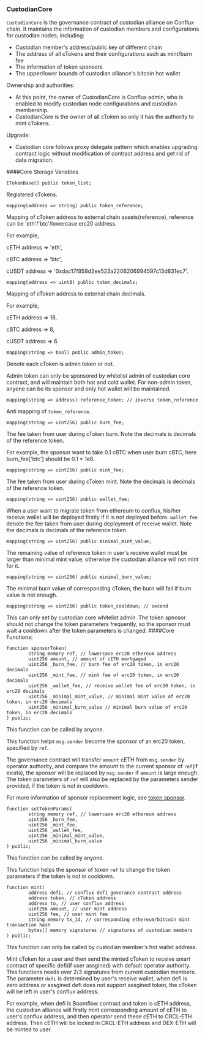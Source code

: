 ### CustodianCore

`CustodianCore` is the governance contract of custodian 
alliance on Conflux chain. It maintains the information of custodian members and configurations for 
custodian nodes, including:
* Custodian member's address/public key of different chain
* The address of all cTokens and their configurations such as mint/burn fee
* The information of token sponsors
* The upper/lower bounds of custodian alliance's bitcoin hot wallet

Ownership and authorities: 
* At this point, the owner of CustodianCore is Conflux admin, who is enabled to modify 
custodian node configurations and custodian membership.
* CustodianCore is the owner of all cToken so only it has the authority to mint cTokens.

Upgrade:
* Custodian core follows proxy delegate pattern which enables upgrading contract logic without modification of 
contract address and get rid of data migration.

####Core Storage Variables
```solidity
ITokenBase[] public token_list;
```
Registered cTokens.
```solidity
mapping(address => string) public token_reference;
```
Mapping of cToken address to external chain assets(reference), reference can be 'eth'/'btc'/lowercase erc20 address.

For example, 

cETH address => 'eth',

cBTC address => 'btc', 

cUSDT address => '0xdac17f958d2ee523a2206206994597c13d831ec7'.
```solidity
mapping(address => uint8) public token_decimals;
```
Mapping of cToken address to external chain decimals.

For example, 

cETH address => 18,

cBTC address => 8, 

cUSDT address => 6.
```solidity
mapping(string => bool) public admin_token;
```
Denote each cToken is admin token or not.

Admin token can only be sponsored by whitelist admin of custodian core contract, and will maintain both 
hot and cold wallet. For non-admin token, anyone can be its sponsor and only hot wallet will be maintained.

```solidity
mapping(string => address) reference_token; // inverse token_reference
```
Anti mapping of `token_reference`.
```solidity
mapping(string => uint256) public burn_fee;
```
The fee taken from user during cToken burn. Note the decimals is decimals of the reference token.

For example, the sponsor want to take 0.1 cBTC when user burn cBTC, here burn_fee['btc'] should be 0.1 * 1e8.
```solidity
mapping(string => uint256) public mint_fee;
```
The fee taken from user during cToken mint. Note the decimals is decimals of the reference token.
```solidity
mapping(string => uint256) public wallet_fee;
```
When a user want to migrate token from ethereum to conflux, his/her receive wallet will be 
deployed firstly if it is not deployed before. `wallet_fee` denote the fee taken from user during 
deployment of receive wallet. Note the decimals is decimals of the reference token.
```solidity
mapping(string => uint256) public minimal_mint_value;
```
The remaining value of reference token in user's receive wallet must be larger than minimal mint value, 
otherwise the custodian alliance will not mint for it.
```solidity
mapping(string => uint256) public minimal_burn_value;
```
The minimal burn value of corresponding cToken, the burn will fail if burn value is not enough. 
```solidity
mapping(string => uint256) public token_cooldown; // second
```
This can only set by custodian core whitelist admin. The token spnosor should not 
change the token parameters frequently, so the sponsor must wait a cooldown after 
the token parameters is changed.
####Core Functions: 
```solidity 
function sponsorToken(
        string memory ref, // lowercase erc20 ethereum address
        uint256 amount, // amount of cETH mortgaged
        uint256 _burn_fee, // burn fee of erc20 token, in erc20 decimals
        uint256 _mint_fee, // mint fee of erc20 token, in erc20 decimals
        uint256 _wallet_fee, // receive wallet fee of erc20 token, in erc20 decimals
        uint256 _minimal_mint_value, // minimal mint value of erc20 token, in erc20 decimals
        uint256 _minimal_burn_value // minimal burn value of erc20 token, in erc20 decimals
) public;
```
This function can be called by anyone.

This function helps `msg.sender` become the sponsor of an erc20 token, specified by `ref`.

The governance contract will transfer `amount` cETH from `msg.sender` by operator authority, and compare the 
amount to the current sponsor of `ref`(if exists), the sponsor will be replaced by `msg.sender` if `amount` is large enough.
The token parameters of `ref` will also be replaced by the parameters sender provided, if the token is not in cooldown. 

For more information of sponsor replacement logic, see [token sponsor](token_sponsor.md).
```solidity 
function setTokenParams(
        string memory ref, // lowercase erc20 ethereum address
        uint256 _burn_fee,
        uint256 _mint_fee,
        uint256 _wallet_fee,
        uint256 _minimal_mint_value,
        uint256 _minimal_burn_value
) public;
```
This function can be called by anyone.

This function helps the sponsor of token `ref` to change the token parameters if the token is not in cooldown.
```solidity 
function mint(
        address defi, // conflux defi goverance contract address
        address token, // cToken address
        address to, // user conflux address
        uint256 amount, // user mint address
        uint256 fee, // user mint fee
        string memory tx_id, // corresponding ethereum/bitcoin mint transaction hash
        bytes[] memory signatures // signatures of custodian members
) public;
```
This function can only be called by custodian member's hot wallet address.

Mint cToken for a user and then send the minted cToken to receive smart contract of specific 
defi(if user assgined) with default operator authority. This functions needs over 2/3 signatures
  from current custodian members. The parameter `defi` is determined by user's receive wallet, when 
  defi is zero address or assgined defi does not support assgined token, the cToken will be left in user's conflux address.
  
For example, when defi is Boomflow contract and token is cETH address, the custodian alliance will firstly mint 
corresponding amount of cETH to user's conflux address, and then operator send these cETH to CRCL-ETH address. Then 
cETH will be locked in CRCL-ETH address and DEX-ETH will be minted to user.

